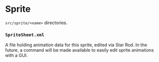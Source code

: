 # Sprite

`src/sprite/<name>` directories.

### `SpriteSheet.xml`

A file holding animation data for this sprite, edited via Star Rod. In the future, a command will be
made available to easily edit sprite animations with a GUI.
